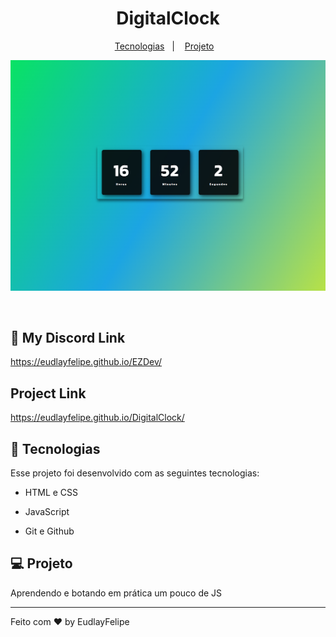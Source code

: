 <h1 align="center">DigitalClock </h1>



<p align="center">
  <a href="#-tecnologias">Tecnologias</a>&nbsp;&nbsp;&nbsp;|&nbsp;&nbsp;&nbsp;
  <a href="#-projeto">Projeto</a>&nbsp;&nbsp;&nbsp;
 
</p>

<p align="center">
  <img alt="License" src="./Assets/Clockimg.PNG">
</p>

<br>

## 🔗 My Discord Link

https://eudlayfelipe.github.io/EZDev/


## Project Link

https://eudlayfelipe.github.io/DigitalClock/

## 🚀 Tecnologias

Esse projeto foi desenvolvido com as seguintes tecnologias:

- HTML e CSS

- JavaScript

- Git e Github


## 💻 Projeto

Aprendendo e botando em prática um pouco de JS

---

Feito com ♥ by EudlayFelipe
